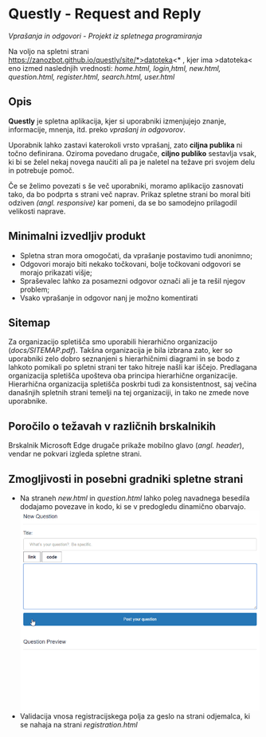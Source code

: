 # **Questly** - Request and Reply
*Vprašanja in odgovori - Projekt iz spletnega programiranja*

Na voljo na spletni strani https://zanozbot.github.io/questly/site/*>datoteka<* , kjer ima >datoteka< eno izmed naslednjih vrednosti: *home.html, login,html, new.html, question.html, register.html, search.html, user.html*

## Opis
**Questly** je spletna aplikacija, kjer si uporabniki izmenjujejo znanje, informacije, mnenja, itd. preko *vprašanj in odgovorov*. 

Uporabnik lahko zastavi katerokoli vrsto vprašanj, zato **ciljna publika** ni točno definirana. Oziroma povedano drugače, **ciljno publiko** sestavlja vsak, ki bi se želel nekaj novega naučiti ali pa je naletel na težave pri svojem delu in potrebuje pomoč.

Če se želimo povezati s še več uporabniki, moramo aplikacijo zasnovati tako, da bo podprta s strani več naprav. Prikaz spletne strani bo moral biti odziven *(angl. responsive)* kar pomeni, da se bo samodejno prilagodil velikosti naprave.

## Minimalni izvedljiv produkt
+ Spletna stran mora omogočati, da vprašanje postavimo tudi anonimno;
+ Odgovori morajo biti nekako točkovani, bolje točkovani odgovori se morajo prikazati višje;
+ Spraševalec lahko za posamezni odgovor označi ali je ta rešil njegov problem;
+ Vsako vprašanje in odgovor nanj je možno komentirati

## Sitemap
Za organizacijo spletišča smo uporabili hierarhično organizacijo (*docs/SITEMAP.pdf*). Takšna organizacija je bila izbrana
zato, ker so uporabniki zelo dobro seznanjeni s hierarhičnimi diagrami in se bodo z lahkoto pomikali po spletni strani ter
tako hitreje našli kar iščejo. Predlagana organizacija spletišča upošteva oba principa hierarhične organizacije. Hierarhična organizacija spletišča poskrbi tudi za konsistentnost, saj večina današnjih spletnih strani temelji na tej organizaciji, in tako ne zmede nove uporabnike.

## Poročilo o težavah v različnih brskalnikih
Brskalnik Microsoft Edge drugače prikaže mobilno glavo (*angl. header*), vendar ne pokvari izgleda spletne strani.

## Zmogljivosti in posebni gradniki spletne strani
* Na straneh *new.html* in *question.html* lahko poleg navadnega besedila dodajamo povezave in kodo, ki se v predogledu dinamično obarvajo.
![Dinamično polje](https://raw.githubusercontent.com/zanozbot/questly/master/gifs/dynamicfield.gif)
* Validacija vnosa registracijskega polja za geslo na strani odjemalca, ki se nahaja na strani *registration.html*